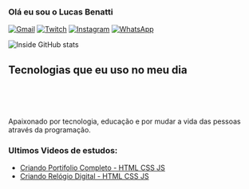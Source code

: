 ### Olá eu sou o Lucas Benatti 

[![Gmail](https://img.shields.io/badge/Gmail-D14836?style=for-the-badge&logo=gmail&logoColor=white)](https//www.gmail.com)
[![Twitch](https://img.shields.io/badge/Twitch-9146FF?style=for-the-badge&logo=twitch&logoColor=white)](https://www.twitch.tv/benatti_sktv)
[![Instagram](https://img.shields.io/badge/Instagram-E4405F?style=for-the-badge&logo=instagram&logoColor=white)](https//www.instagram.com/benatti_sktv)
[![WhatsApp](https://img.shields.io/badge/WhatsApp-25D366?style=for-the-badge&logo=whatsapp&logoColor=white)](https://wa.link/i1lo9b)


![Inside GitHub stats](https://github-readme-stats.vercel.app/api?username=InsideDevJunior&show_icons=true&theme=dracula)

## Tecnologias que eu uso no meu dia

<div style="display: inline_block"><br/>
<img align="center" src="https://img.shields.io/badge/HTML5-E34F26?style=for-the-badge&logo=html5&logoColor=white" alt="">
<img align="center" src="https://img.shields.io/badge/CSS3-1572B6?style=for-the-badge&logo=css3&logoColor=white" alt="">
<img align="center" src="https://img.shields.io/badge/JavaScript-323330?style=for-the-badge&logo=javascript&logoColor=F7DF1E" alt="">
</div><br/>

Apaixonado por tecnologia, educação e por mudar a vida das pessoas através da programação.

### Ultimos Videos de estudos:

- [Criando Portifolio Completo - HTML CSS JS ](https://www.youtube.com/watch?v=bu4YaTeVVg8&t=773s   )<br/>
- [Criando Relógio Digital - HTML CSS JS](https://www.youtube.com/watch?v=GK0ok3ZCXwM)<br/>






